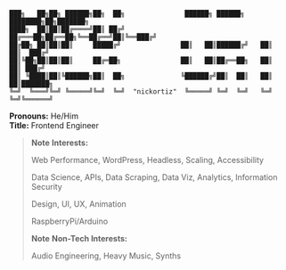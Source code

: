 ```
███╗   ██╗██╗ ██████╗██╗  ██╗               ██████╗ ██████╗ ████████╗██╗███████╗
████╗  ██║██║██╔════╝██║ ██╔╝              ██╔═══██╗██╔══██╗╚══██╔══╝██║╚══███╔╝
██╔██╗ ██║██║██║     █████╔╝               ██║   ██║██████╔╝   ██║   ██║  ███╔╝ 
██║╚██╗██║██║██║     ██╔═██╗               ██║   ██║██╔══██╗   ██║   ██║ ███╔╝  
██║ ╚████║██║╚██████╗██║  ██╗              ╚██████╔╝██║  ██║   ██║   ██║███████╗
╚═╝  ╚═══╝╚═╝ ╚═════╝╚═╝  ╚═╝  "nickortiz"  ╚═════╝ ╚═╝  ╚═╝   ╚═╝   ╚═╝╚══════╝
```
                                                                      

**Pronouns:** He/Him  
**Title:** Frontend Engineer  

> **Note** **Interests:** 
> 
> Web Performance, WordPress, Headless, Scaling, Accessibility
> 
> Data Science, APIs, Data Scraping, Data Viz, Analytics, Information Security
> 
> Design, UI, UX, Animation
> 
> RaspberryPi/Arduino
> 
> **Note** **Non-Tech Interests:** 
> 
> Audio Engineering, Heavy Music, Synths
